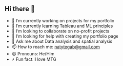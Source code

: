 ## Hi there 👋
- 🔭 I’m currently working on projects for my portfolio 
- 🌱 I’m currently learning Tableau and ML principles 
- 👯 I’m looking to collaborate on no-profit projects
- 🤔 I’m looking for help with creating my portfolio page 
- 💬 Ask me about Data analysis and spatial analysis 
- 📫 How to reach me: natytegab@gmail.com
- 😄 Pronouns: He/Him
- ⚡ Fun fact: I love MTG 
<!--
**NateA369/NateA369** is a ✨ _special_ ✨ repository because its `README.md` (this file) appears on your GitHub profile.

Here are some ideas to get you started:

- 🔭 I’m currently working on projects for my portfolio 
- 🌱 I’m currently learning Tableau and ML principles 
- 👯 I’m looking to collaborate on no-profit projects
- 🤔 I’m looking for help with 
- 💬 Ask me about ...
- 📫 How to reach me: ...
- 😄 Pronouns: ...
- ⚡ Fun fact: ...
-->
